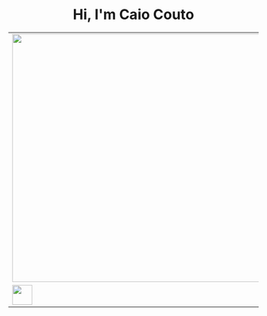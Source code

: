 <html>
  <h1 align="center">Hi, I'm Caio Couto</h1>

<table align="center" style="border-style:none">
  <tbody>
    <tr><td>
      <a href="https://github.com/th3worst4?tab=repositories" target="_blank">
      <img width="500px" src="https://github-readme-stats.vercel.app/api/top-langs/?username=th3worst4&layout=compact&langs_couns=9&theme=dark"></a>
    </td></tr>
    <tr><td>
       <a href="https://www.linkedin.com/in/caio-silva-couto-98690221a/" target="_blank">
       <img class=".social-media" height="40em" src="https://img.shields.io/badge/LinkedIn-0077B5?style=for-the-badge&logo=linkedin&logoColor=white"></a>
    </td></tr>
  </tbody>
</table>
</html>
